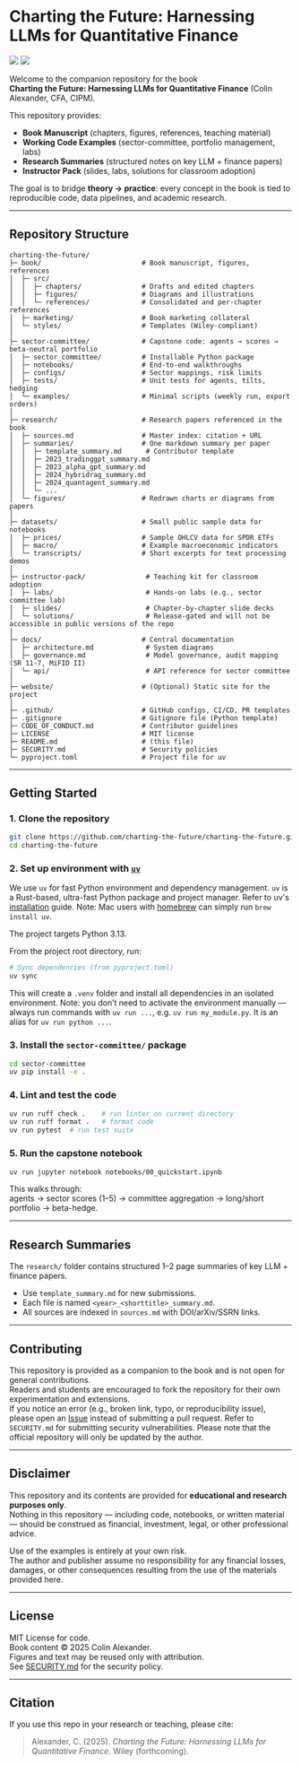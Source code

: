 # Charting the Future: Harnessing LLMs for Quantitative Finance
[![](https://github.com/charting-the-future/charting-the-future/actions/workflows/ci.yml/badge.svg)](https://github.com/charting-the-future/charting-the-future/actions/workflows/ci.yml) 
![](https://img.shields.io/badge/python-3.13-blue.svg)

Welcome to the companion repository for the book  
**Charting the Future: Harnessing LLMs for Quantitative Finance** (Colin Alexander, CFA, CIPM).

This repository provides:
- **Book Manuscript** (chapters, figures, references, teaching material)  
- **Working Code Examples** (sector-committee, portfolio management, labs)  
- **Research Summaries** (structured notes on key LLM + finance papers)  
- **Instructor Pack** (slides, labs, solutions for classroom adoption)  

The goal is to bridge **theory → practice**: every concept in the book is tied to reproducible code, data pipelines, and academic research.

---

## Repository Structure

```text
charting-the-future/
├─ book/                         # Book manuscript, figures, references
│  ├─ src/
│  │  ├─ chapters/               # Drafts and edited chapters
│  │  ├─ figures/                # Diagrams and illustrations
│  │  └─ references/             # Consolidated and per-chapter references
│  ├─ marketing/                 # Book marketing collateral
│  └─ styles/                    # Templates (Wiley-compliant)
│
├─ sector-committee/             # Capstone code: agents → scores → beta-neutral portfolio
│  ├─ sector_committee/          # Installable Python package
│  ├─ notebooks/                 # End-to-end walkthroughs
│  ├─ configs/                   # Sector mappings, risk limits
│  ├─ tests/                     # Unit tests for agents, tilts, hedging
│  └─ examples/                  # Minimal scripts (weekly run, export orders)
│
├─ research/                     # Research papers referenced in the book
│  ├─ sources.md                 # Master index: citation + URL
│  ├─ summaries/                 # One markdown summary per paper
│  │  ├─ template_summary.md      # Contributor template
│  │  ├─ 2023_tradinggpt_summary.md
│  │  ├─ 2023_alpha_gpt_summary.md
│  │  ├─ 2024_hybridrag_summary.md
│  │  ├─ 2024_quantagent_summary.md
│  │  └─ ...
│  └─ figures/                   # Redrawn charts or diagrams from papers
│
├─ datasets/                     # Small public sample data for notebooks
│  ├─ prices/                    # Sample OHLCV data for SPDR ETFs
│  ├─ macro/                     # Example macroeconomic indicators
│  └─ transcripts/               # Short excerpts for text processing demos
│
├─ instructor-pack/               # Teaching kit for classroom adoption
│  ├─ labs/                       # Hands-on labs (e.g., sector committee lab)
│  ├─ slides/                     # Chapter-by-chapter slide decks
│  └─ solutions/                  # Release-gated and will not be accessible in public versions of the repo
│
├─ docs/                         # Central documentation
│  ├─ architecture.md             # System diagrams
│  ├─ governance.md               # Model governance, audit mapping (SR 11-7, MiFID II)
│  └─ api/                        # API reference for sector committee
│
├─ website/                      # (Optional) Static site for the project
│
├─ .github/                      # GitHub configs, CI/CD, PR templates
├─ .gitignore                    # Gitignore file (Python template)
├─ CODE_OF_CONDUCT.md            # Contributor guidelines
├─ LICENSE                       # MIT license
├─ README.md                     # (this file)
├─ SECURITY.md                   # Security policies
└─ pyproject.toml                # Project file for uv
```

---

## Getting Started

### 1. Clone the repository
```bash
git clone https://github.com/charting-the-future/charting-the-future.git
cd charting-the-future
```

### 2. Set up environment with [`uv`](https://docs.astral.sh/uv/)

We use `uv` for fast Python environment and dependency management. `uv` is a Rust-based, ultra-fast Python package and project manager. Refer to uv's [installation](https://docs.astral.sh/uv/getting-started/installation/) guide.
Note: Mac users with [homebrew](https://brew.sh/) can simply run `brew install uv`.

The project targets Python 3.13.

From the project root directory, run:
```bash
# Sync dependencies (from pyproject.toml)
uv sync
```

This will create a `.venv` folder and install all dependencies in an isolated environment. 
Note: you don’t need to activate the environment manually — always run commands with `uv run ...`, e.g. `uv run my_module.py`.  It is an alias for `uv run python ...`.

### 3. Install the `sector-committee/` package
```bash
cd sector-committee
uv pip install -e .
```

### 4. Lint and test the code
```bash
uv run ruff check .    # run linter on current directory
uv run ruff format .   # format code
uv run pytest  # run test suite
```

### 5. Run the capstone notebook
```bash
uv run jupyter notebook notebooks/00_quickstart.ipynb
```

This walks through:  
agents → sector scores (1–5) → committee aggregation → long/short portfolio → beta-hedge.

---

## Research Summaries

The `research/` folder contains structured 1–2 page summaries of key LLM + finance papers.  
- Use `template_summary.md` for new submissions.  
- Each file is named `<year>_<shorttitle>_summary.md`.  
- All sources are indexed in `sources.md` with DOI/arXiv/SSRN links.

---

## Contributing

This repository is provided as a companion to the book and is not open for general contributions.  
Readers and students are encouraged to fork the repository for their own experimentation and extensions.  
If you notice an error (e.g., broken link, typo, or reproducibility issue), please open an [Issue](https://github.com/charting-the-future/charting-the-future/issues) instead of submitting a pull request.  Refer to `SECURITY.md` for submitting security vulnerabilities.
Please note that the official repository will only be updated by the author.

---

## Disclaimer

This repository and its contents are provided for **educational and research purposes only**.  
Nothing in this repository — including code, notebooks, or written material — should be construed as financial, investment, legal, or other professional advice.  

Use of the examples is entirely at your own risk.  
The author and publisher assume no responsibility for any financial losses, damages, or other consequences resulting from the use of the materials provided here.

---

## License

MIT License for code.  
Book content © 2025 Colin Alexander.  
Figures and text may be reused only with attribution.  
See [SECURITY.md](SECURITY.md) for the security policy.

---

## Citation

If you use this repo in your research or teaching, please cite:

> Alexander, C. (2025). *Charting the Future: Harnessing LLMs for Quantitative Finance*. Wiley (forthcoming).  
